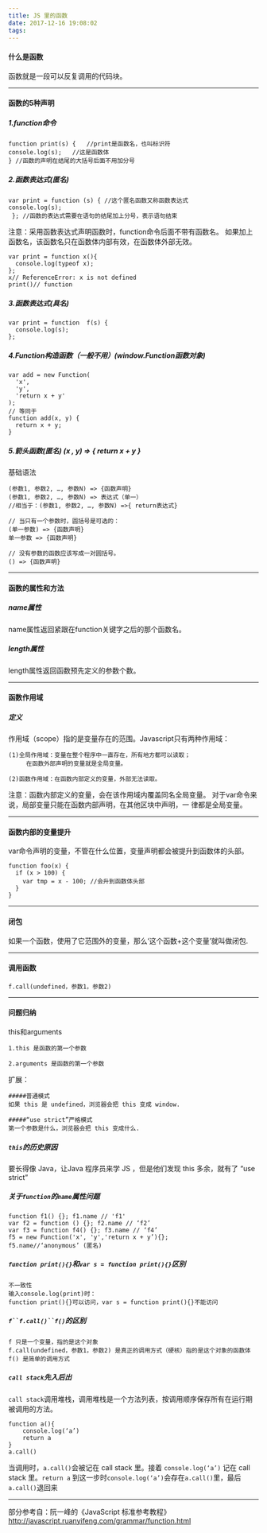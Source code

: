 ```yaml
---
title: JS 里的函数
date: 2017-12-16 19:08:02
tags:
---
```


#### 什么是函数

函数就是一段可以反复调用的代码块。

-------
#### 函数的5种声明
   
##### 1.function命令
	function print(s) {   //print是函数名，也叫标识符
	console.log(s);   //这是函数体
	} //函数的声明在结尾的大括号后面不用加分号	
##### 2.函数表达式(匿名)
	var print = function (s) { //这个匿名函数又称函数表达式
	console.log(s); 
	 }; //函数的表达式需要在语句的结尾加上分号，表示语句结束	 
注意：采用函数表达式声明函数时，function命令后面不带有函数名。
      如果加上函数名，该函数名只在函数体内部有效，在函数体外部无效。
      
	var print = function x(){
	  console.log(typeof x);
	};
	x// ReferenceError: x is not defined
	print()// function	
	
##### 3.函数表达式(具名)
	var print = function  f(s) { 
	  console.log(s); 
	};	
	
##### 4.Function构造函数（一般不用）(window.Function函数对象)
	var add = new Function(
	  'x',
	  'y',
	  'return x + y'
	);
	// 等同于
	function add(x, y) {
	  return x + y;
	} 
	
##### 5.箭头函数(匿名) (x , y) => { return x + y }
基础语法

	(参数1, 参数2, …, 参数N) => {函数声明}
	(参数1, 参数2, …, 参数N) => 表达式（单一）
	//相当于：(参数1, 参数2, …, 参数N) =>{ return表达式}
	
	// 当只有一个参数时，圆括号是可选的：
	(单一参数) => {函数声明}
	单一参数 => {函数声明}
	
	// 没有参数的函数应该写成一对圆括号。
	() => {函数声明}
-------
#### 函数的属性和方法
##### name属性
name属性返回紧跟在function关键字之后的那个函数名。
  
##### length属性
length属性返回函数预先定义的参数个数。

-------

#### 函数作用域
##### 定义
作用域（scope）指的是变量存在的范围。Javascript只有两种作用域：

	(1)全局作用域：变量在整个程序中一直存在，所有地方都可以读取；
	     在函数外部声明的变量就是全局变量。
	     
	(2)函数作用域：在函数内部定义的变量，外部无法读取。

注意：函数内部定义的变量，会在该作用域内覆盖同名全局变量。
     对于var命令来说，局部变量只能在函数内部声明，在其他区块中声明，一	  律都是全局变量。
       
-------  
#### 函数内部的变量提升
var命令声明的变量，不管在什么位置，变量声明都会被提升到函数体的头部。

	function foo(x) {
	  if (x > 100) {
	    var tmp = x - 100; //会升到函数体头部
	  }
	}
-------

#### 闭包
如果一个函数，使用了它范围外的变量，那么‘这个函数+这个变量’就叫做闭包.

-------

#### 调用函数
    f.call(undefined，参数1，参数2) 
    
-------

#### 问题归纳
this和arguments

	1.this 是函数的第一个参数
	
	2.arguments 是函数的第一个参数

扩展：

	#####普通模式
	如果 this 是 undefined，浏览器会把 this 变成 window.
	
	#####“use strict”严格模式
	第一个参数是什么，浏览器会把 this 变成什么.

##### `this`的历史原因
要长得像 Java，让Java 程序员来学 JS ，但是他们发现 this 多余，就有了 “use strict” 

##### 关于`function`的`name`属性问题
	function f1() {}; f1.name // 'f1'
	var f2 = function () {}; f2.name // ‘f2’
	var f3 = function f4() {}; f3.name // ‘f4’
	f5 = new Function('x', 'y','return x + y’){};   
	f5.name//‘anonymous’ (匿名)  

##### `function print(){}`和`var s = function print(){}`区别

	不一致性
	输入console.log(print)时：
	function print(){}可以访问，var s = function print(){}不能访问

##### `f``f.call()``f()`的区别

	f 只是一个变量，指的是这个对象
	f.call(undefined，参数1，参数2) 是真正的调用方式（硬核）指的是这个对象的函数体
	f() 是简单的调用方式

##### `call stack`先入后出
`call stack`调用堆栈，调用堆栈是一个方法列表，按调用顺序保存所有在运行期被调用的方法。

	function a(){
		console.log(‘a’)
		return a
	}
	a.call() 
当调用时，```a.call()```会被记在 call stack 里。接着 ```console.log(‘a’)``` 记在 call stack 里。```return a``` 到这一步时```console.log(‘a’)```会存在```a.call()```里，最后```a.call()```退回来

-------
部分参考自：阮一峰的《JavaScript 标准参考教程》<http://javascript.ruanyifeng.com/grammar/function.html>



